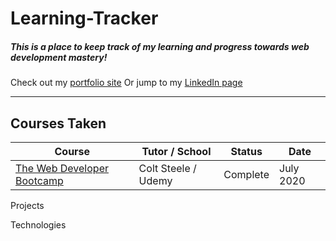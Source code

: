 # Learning-Tracker
##### This is a place to keep track of my learning and progress towards web development mastery!
Check out my [portfolio site](http://www.mikeback.me "mikeback.me")
Or jump to my [LinkedIn page](https://www.linkedin.com/in/mikeback "linkedin.com/in/mikeback")

---

## Courses Taken 
| Course | Tutor / School | Status |  Date |
|-----------|-------|--------|-------|
|[The Web Developer Bootcamp](https://www.udemy.com/course/the-web-developer-bootcamp "The Web Developers Bootcamp")|Colt Steele / Udemy|Complete|July 2020|

Projects



Technologies


